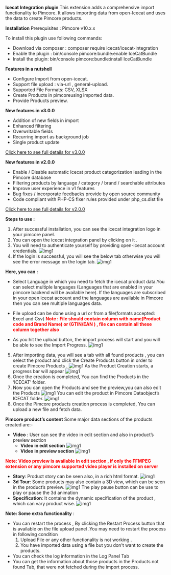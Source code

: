 **Icecat Integration plugin**
This extension adds a comprehensive import functionality to Pimcore. It allows importing data from open-Icecat and uses the data to create Pimcore products.


**Installation**
Prerequisites : 
	Pimcore v10.x.x

To install this plugin use following commands:
- Download via composer : composer require icecat/icecat-integration
- Enable the plugin :  bin/console pimcore:bundle:enable IceCatBundle
- Install the plugin: bin/console pimcore:bundle:install IceCatBundle

**Features in a nutshell**
- Configure Import from open-icecat.
- Support file upload : via-url , general-upload.
- Supported File Formats: CSV, XLSX
- Create Products in pimcoreusing imported data.
- Provide Products preview.

**New features in v3.0.0**
- Addition of new fields in import
- Enhanced filtering
- Overwritable fields
- Recurring import as background job
- Single product update

[Click here to see full details for v3.0.0](./doc/plugin_v3.md)

**New features in v2.0.0**
- Enable / Disable automatic Icecat product categorization leading in the Pimcore database
- Filtering products by language / category / brand / searchable attributes
- Improve user experience in v1 features
- Bug fixes / incorporate feedbacks provide by open source community 
- Code compliant with PHP-CS fixer rules provided under php_cs.dist file

[Click here to see full details for v2.0.0](./doc/plugin_v2.md)

**Steps to use :**
1. After successful installation, you can see the icecat integration logo in your pimcore panel.
2. You can open the icecat integration panel by clicking on it .
3. You will need to authenticate yourself by providing open-icecat account credentials.
    ![img1](./doc//images/login.png)
4. If the login is successful, you will see the below tab otherwise you will see the error message on the login tab.
    ![img1](./doc//images/import.png)

**Here, you can :**
- Select Language in which you need to fetch the icecat product data.You can select multiple languages (Languages that are enabled in your pimcore backend will be available here).
If the languages are subscribed in your open icecat account and the languages are available in Pimcore then you can see multiple languages data.




- File upload can be done using a url or  from a file(formats accepted: Excel and Csv)
**<span style = "color:red; font-size:14px">Note : File should contain column with name(Product code and Brand Name) or (GTIN/EAN ) , file can contain all these column together also</span>**
- As you hit the upload button, the import process will start and you will be able to see the Import Progress.
![img1](./doc//images/import-progress.png)


5. After importing data, you will see a tab with all found products , you can select the product and click the Create Products button in order to create Pimcore Products .
![img1](./doc//images/import-progress.png)
As the Product Creation starts, a progress bar will appear
![img1](./doc//images/creationProgess.png)
6. Once the creation is completed, You can find the Products in the ‘ICECAT’ folder.
7. Now you can open the Products and see the preview,you can also edit the Products
![img1](./doc//images/preview.png)
You can edit the product in Pimcore Dataobject’s ICECAT folder.
![img1](./doc//images/edit.png)
8. Once the Pimcore products creation process is completed, You can upload a new file and fetch data.


**Pimcore product’s content**
Some major data sections of the products created are:-
- **Video** : User can see the video  in edit section and also in product’s preview section
    - **Video in edit section**
![img1](./doc//images/video_preview.png)
    - **Video in preview section**
![img1](./doc//images/video_preview_2.png)


**<span style = "color:red;font-size:14px;">Note: Video preview is available in edit section , if only the FFMPEG extension or any pimcore supported video player is installed on server </span >**
- **Story**: Product story can be seen also, in a rich html format.
    ![img1](./doc//images/story.png)
- **3d Tour**: Some products may also contain a 3D view, which can be seen in the product’s preview.
     ![img1](./doc//images/3d.png)
The play pause button can be use to play or pause the 3d animation 
- **Specification**: It contains the dynamic specification of the product , which can vary product wise.
![img1](./doc//images/specs.png)

**Note: Some extra functionality** :
- You can restart the process , By clicking the Restart Process button that is available on the file upload panel .You may need to restart the process in following condition
    1. Upload File or any other functionality is not working .
    2. You have imported data using a file but you don't want to create the products.
- You can check the log information in the Log Panel Tab
- You can get the information about those products in the Products not found Tab, that were not fetched during the import process.



	
